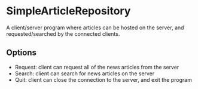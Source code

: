# SimpleArticleRepository
A client/server program where articles can be hosted on the server, and requested/searched by the connected clients.
## Options
- Request: client can request all of the news articles from the server
- Search: client can search for news articles on the server
- Quit: client can close the connection to the server, and exit the program
